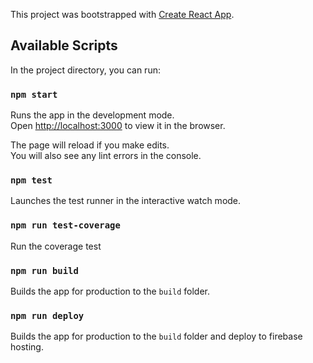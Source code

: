 This project was bootstrapped with [Create React App](https://github.com/facebook/create-react-app).

## Available Scripts

In the project directory, you can run:

### `npm start`

Runs the app in the development mode.<br />
Open [http://localhost:3000](http://localhost:3000) to view it in the browser.

The page will reload if you make edits.<br />
You will also see any lint errors in the console.

### `npm test`

Launches the test runner in the interactive watch mode.

### `npm run test-coverage`

Run the coverage test

### `npm run build`

Builds the app for production to the `build` folder.

### `npm run deploy`

Builds the app for production to the `build` folder and deploy to firebase hosting.